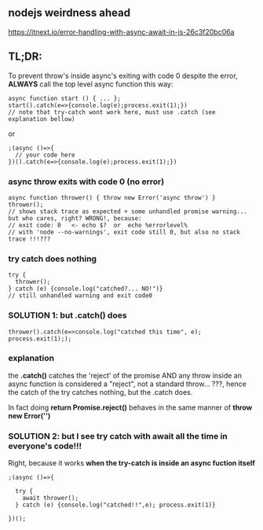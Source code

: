 ## nodejs weirdness ahead

https://itnext.io/error-handling-with-async-await-in-js-26c3f20bc06a

## TL;DR:

To prevent throw's inside async's exiting with code 0 despite the error,
**ALWAYS** call the top level async function this way:

    async function start () { ... };
    start().catch(e=>{console.log(e);process.exit(1);})
    // note that try-catch wont work here, must use .catch (see explanation bellow)

or

    ;(async ()=>{
      // your code here
    })().catch(e=>{console.log(e);process.exit(1);})

### async throw exits with code 0 (no error)

    async function thrower() { throw new Error('async throw') }
    thrower();
    // shows stack trace as expected + some unhandled promise warning... but who cares, right? WRONG!, because:
    // exit code: 0   <- echo $?  or  echo %errorlevel%
    // with 'node --no-warnings', exit code still 0, but also no stack trace !!!???

### try catch does nothing

    try {
      thrower();
    } catch (e) {console.log("catched?... NO!")}
    // still unhandled warning and exit code0

### SOLUTION 1: but .catch() does

    thrower().catch(e=>console.log("catched this time", e); process.exit(1););

### explanation

the **.catch()** catches the 'reject' of the promise AND any throw
inside an async function is considered a "reject", not a standard
throw... ???, hence the catch of the try catches nothing, but the .catch
does.

In fact doing **return Promise.reject()** behaves in the same manner of
**throw new Error('')**

### SOLUTION 2: but I see try catch with await all the time in everyone's code!!!

Right, because it works **when the try-catch is inside an async fuction
itself**

    ;(async ()=>{

      try {
        await thrower();
      } catch (e) {console.log("catched!!",e); process.exit(1)}

    })();
